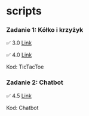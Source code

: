 # scripts

### Zadanie 1: Kółko i krzyżyk

:white_check_mark: 3.0 [Link](https://github.com/1luvin/scripts/commit/2145ce4b6e41f947076232315d19069bb0c37808)

:white_check_mark: 4.0 [Link](https://github.com/1luvin/scripts/commit/3c01aafee54a5f0a1fce554ce8909cf88dfec174)

Kod: TicTacToe

### Zadanie 2: Chatbot

:white_check_mark: 4.5 [Link](https://github.com/1luvin/scripts/commit/598d42841ca208cb5135d2d87c4c8302b7aae3bd)

Kod: Chatbot

